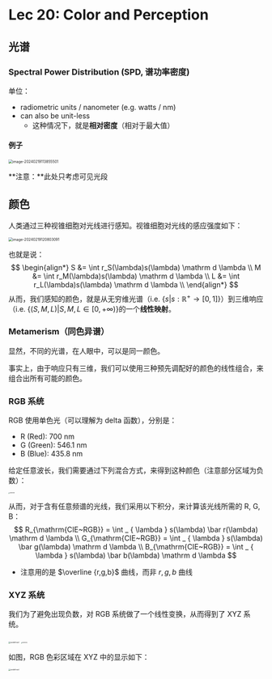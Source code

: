 # Lec 20: Color and Perception

## 光谱

### Spectral Power Distribution (SPD, 谱功率密度)

单位：

- radiometric units / nanometer (e.g. watts / nm)
- can also be unit-less
  - 这种情况下，就是**相对密度**（相对于最大值）

#### 例子

<img src="https://cdn.jsdelivr.net/gh/mtdickens/mtd-images/img/202402191138211.png" alt="image-20240219113855501" style="zoom:50%;" />

**注意：**此处只考虑可见光段

## 颜色

人类通过三种视锥细胞对光线进行感知。视锥细胞对光线的感应强度如下：

<img src="https://cdn.jsdelivr.net/gh/mtdickens/mtd-images/img/202402191208184.png" alt="image-20240219120803091" style="zoom:50%;" />

也就是说：
$$
\begin{align*}
S &= \int r_S(\lambda)s(\lambda) \mathrm d \lambda \\
M &= \int r_M(\lambda)s(\lambda) \mathrm d \lambda \\
L &= \int r_L(\lambda)s(\lambda) \mathrm d \lambda \\
\end{align*}
$$
从而，我们感知的颜色，就是从无穷维光谱（i.e. $\left\{ s \middle | s: \mathbb R^+ \to [0,1] \right\}$）到三维响应（i.e. $\left\{(S,M,L) \middle | S,M,L \in [0, +\infty) \right\}$的一个**线性映射**。

### Metamerism（同色异谱）

显然，不同的光谱，在人眼中，可以是同一颜色。

事实上，由于响应只有三维，我们可以使用三种预先调配好的颜色的线性组合，来组合出所有可能的颜色。

### RGB 系统

RGB 使用单色光（可以理解为 delta 函数），分别是：

- R (Red): 700 nm
- G (Green): 546.1 nm
- B (Blue): 435.8 nm

给定任意波长，我们需要通过下列混合方式，来得到这种颜色（注意部分区域为负数）：

<img src="https://cdn.jsdelivr.net/gh/mtdickens/mtd-images/img/202402191604481.png" alt="undefined" style="zoom: 15%;" />

从而，对于含有任意频谱的光线，我们采用以下积分，来计算该光线所需的 R, G, B：
$$
R_{\mathrm{CIE~RGB}} = \int _ { \lambda } s(\lambda) \bar r(\lambda) \mathrm d \lambda \\
G_{\mathrm{CIE~RGB}} = \int _ { \lambda } s(\lambda) \bar g(\lambda) \mathrm d \lambda \\ 
B_{\mathrm{CIE~RGB}} = \int _ { \lambda } s(\lambda) \bar b(\lambda) \mathrm d \lambda
$$

- 注意用的是 $\overline {r,g,b}$ 曲线，而非 $r, g, b$ 曲线

### XYZ 系统

我们为了避免出现负数，对 RGB 系统做了一个线性变换，从而得到了 XYZ 系统。

<img src="https://cdn.jsdelivr.net/gh/mtdickens/mtd-images/img/202402191616254.png" alt="undefined" style="zoom:25%;" />

<img src="https://cdn.jsdelivr.net/gh/mtdickens/mtd-images/img/202402191618388.png" alt="undefined" style="zoom:15%;" />

如图，RGB 色彩区域在 XYZ 中的显示如下：

<img src="https://cdn.jsdelivr.net/gh/mtdickens/mtd-images/img/202402191620320.png" alt="undefined" style="zoom:25%;" />
